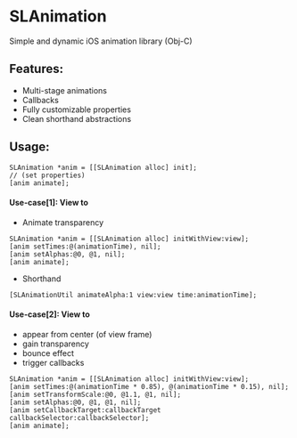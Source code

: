 # SLAnimation
Simple and dynamic iOS animation library (Obj-C)

## Features:
* Multi-stage animations
* Callbacks
* Fully customizable properties
* Clean shorthand abstractions

## Usage:
```objc
SLAnimation *anim = [[SLAnimation alloc] init];
// (set properties)
[anim animate];
```

#### Use-case[1]: View to
* Animate transparency
```objc
SLAnimation *anim = [[SLAnimation alloc] initWithView:view];
[anim setTimes:@(animationTime), nil];
[anim setAlphas:@0, @1, nil];
[anim animate];
```
* Shorthand
```objc
[SLAnimationUtil animateAlpha:1 view:view time:animationTime];
```

#### Use-case[2]: View to
* appear from center (of view frame)
* gain transparency
* bounce effect
* trigger callbacks
```objc
SLAnimation *anim = [[SLAnimation alloc] initWithView:view];
[anim setTimes:@(animationTime * 0.85), @(animationTime * 0.15), nil];
[anim setTransformScale:@0, @1.1, @1, nil];
[anim setAlphas:@0, @1, @1, nil];
[anim setCallbackTarget:callbackTarget callbackSelector:callbackSelector];
[anim animate];
```
